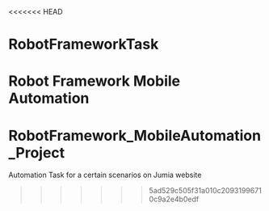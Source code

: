 <<<<<<< HEAD
# RobotFrameworkTask
 Robot Framework Mobile Automation 
=======
# RobotFramework_MobileAutomation_Project
Automation Task for a certain scenarios on Jumia website
>>>>>>> 5ad529c505f31a010c20931996710c9a2e4b0edf

